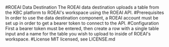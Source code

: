 #ROEAI Data Destination
The ROEAI data destination uploads a table from the KBC platform to ROEAI's workspace using the ROEAI API. 
#Prerequisites
In order to use the data destination component, a ROEAI account must be set up in order to get a bearer token to connect to the API. 
#Configuration
First a bearer token must be entered, then create a row with a single table input and a name for the table you wish to upload to inside of ROEAI's workspace. 
#License
MIT licensed, see LICENSE.md
